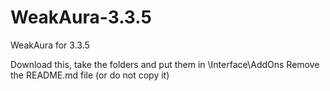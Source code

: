# WeakAura-3.3.5
WeakAura for 3.3.5


Download this, take the folders and put them in \Interface\AddOns
Remove the README.md file (or do not copy it)
